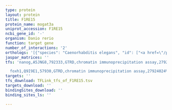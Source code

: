 ```yaml
---
type: protein
layout: protein
title: F1RE15
protein_name: mogat3a
uniprot_accession: F1RE15
ncbi_gene_id: '-'
organism: Danio rerio
function: target gene
number_of_interactions: '2'
orthologs: '[{"species": "Caenorhabditis elegans", "id": ["<a href=\"/protein/q23067\">Q23067</a>"]}]'
jaspar_matrices: ''
tfs: 'nanog,A5JNG8,792333,GTRD,chromatin immunoprecipitation assay,27924024%5Buid%5D,No

  foxh1,Q9I9E1,57930,GTRD,chromatin immunoprecipitation assay,27924024%5Buid%5D,No'
targets: ''
tfs_download: TFLink_tfs_of_F1RE15.tsv
targets_download: ''
bindingSites_download: ''
binding_sites_ls: ''

---
```

